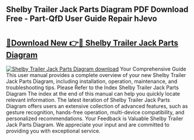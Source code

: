 ## Shelby Trailer Jack Parts Diagram PDF Download Free - Part-QfD User Guide Repair hJevo

# <h2><a href="http://dfmiuy.blite.top/?on=Shelby+Trailer+Jack+Parts+Diagram">🔗Download New 👉🔴 Shelby Trailer Jack Parts Diagram</a></h2>

[![Shelby Trailer Jack Parts Diagram download](https://i.imgur.com/lujVjoI.png)](http://dfmiuy.blite.top/?on=Shelby+Trailer+Jack+Parts+Diagram)
Your Comprehensive Guide This user manual provides a complete overview of your new Shelby Trailer Jack Parts Diagram, including installation, operation, maintenance, and troubleshooting tips. Please Refer to the Index Shelby Trailer Jack Parts Diagram The index at the end of this manual can help you quickly locate relevant information. The latest iteration of Shelby Trailer Jack Parts Diagram offers users an extensive collection of advanced features, such as gesture recognition, hands-free operation, multi-device compatibility, and personalized recommendations. Your Feedback is Valuable Shelby Trailer Jack Parts Diagram. We appreciate your input and are committed to providing you with exceptional service.
